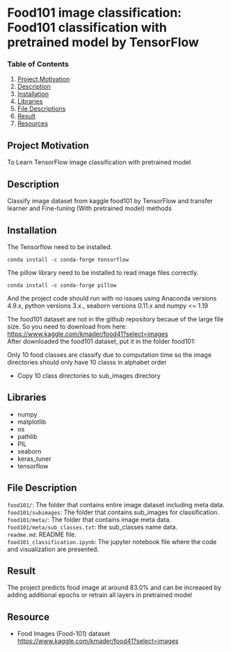 # Food101 image classification: Food101 classification with pretrained model by TensorFlow
### Table of Contents 
1. [Project Motivation](#Project-Motivation)
2. [Description](#Description)
3. [Installation](#Installation)
4. [Libraries](#Libraries)
5. [File Descriptions](#File-Descriptions)
6. [Result](#Result)
7. [Resources](#Resources)

## Project Motivation
To Learn TensorFlow image classification with pretrained model

## Description
Classify image dataset from kaggle food101 by TensorFlow and transfer learner and Fine-tuning (With pretrained model) methods

## Installation

The Tensorflow need to be installed.

```conda install -c conda-forge tensorflow```

The pillow library need to be installed to read image files correctly.

```conda install -c conda-forge pillow``` 

And the project code should run with no issues using Anaconda versions 4.9.x, python versions 3.x., seaborn versions 0.11.x and numpy <= 1.19 </br>

The food101 dataset are not in the github repository becaue of the large file size. So you need to download from here:
https://www.kaggle.com/kmader/food41?select=images </br>
After downloaded the food101 dataset, put it in the folder food101: </br>

Only 10 food classes are classify due to computation time so the image directories should only have 10 classs in alphabet order </br>
- Copy 10 class directories to sub_images directory

## Libraries
* numpy
* matplotlib
* os
* pathlib
* PIL
* seaborn
* keras_tuner
* tensorflow

## File Description
```food101/```: The folder that contains entire image dataset including meta data. <br/>
```food101/subimages```: The folder that contains sub_images for classification. <br/>
```food101/meta/```: The folder that contains image meta data. <br/>
```food101/meta/sub_classes.txt```: the sub_classes name data. <br/>
```readme.md```: README file. <br/>
```food101_classification.ipynb```: The jupyter notebook file where the code and visualization are presented. <br/>

## Result

The project predicts food image at around 83.0% and can be increased by adding additional epochs or retrain all layers in pretrained model <br/>

## Resource
* Food Images (Food-101) dataset <br/>
https://www.kaggle.com/kmader/food41?select=images
